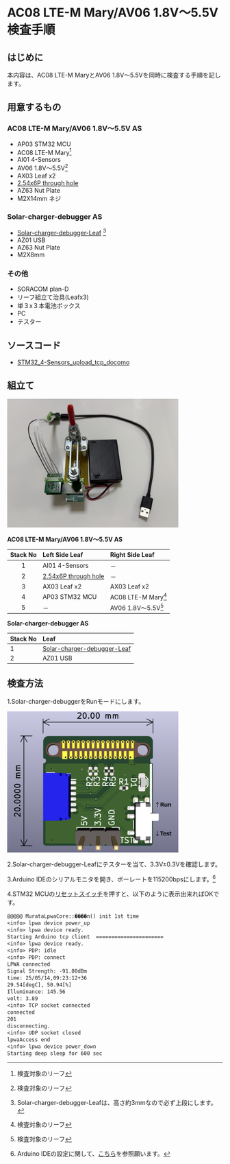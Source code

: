 # AC08 LTE-M Mary/AV06 1.8V～5.5V 検査手順
## はじめに
本内容は、AC08 LTE-M MaryとAV06 1.8V～5.5Vを同時に検査する手順を記します。
## 用意するもの
### AC08 LTE-M Mary/AV06 1.8V～5.5V AS
* AP03 STM32 MCU
* AC08 LTE-M Mary[^1]
* AI01 4-Sensors
* AV06 1.8V～5.5V[^1]
* AX03 Leaf x2
* [2.54x6P through hole](https://github.com/Leafony/HW-Design-Files/tree/master/2.54x6P_through_hole)
* AZ63 Nut Plate
* M2X14mm ネジ
[^1]:検査対象のリーフ
### Solar-charger-debugger AS
* [Solar-charger-debugger-Leaf](https://github.com/Leafony/HW-Design-Files/tree/master/Solar-charger-debugger-Leaf) [^2]
* AZ01 USB
* AZ63 Nut Plate
* M2X8mm  
[^2]:Solar-charger-debugger-Leafは、高さ約3mmなので必ず上段にします。
### その他
* SORACOM plan-D
* リーフ組立て治具(Leafx3)
* 単３x３本電池ボックス
* PC
* テスター
## ソースコード
* [STM32_4-Sensors_upload_tcp_docomo](https://github.com/Leafony/Sample-Sketches/tree/master/STM32_4-Sensors_upload_tcp_docomo)
## 組立て
<img src="./docs/L3Jig_LTE-M.jpg" width="400" />

**AC08 LTE-M Mary/AV06 1.8V～5.5V AS**</br>

|Stack No| Left Side Leaf| Right Side Leaf |
| :---:  | :--- | :--- |
|1 |   AI01 4-Sensors | － |
|2|  [2.54x6P through hole](https://github.com/Leafony/HW-Design-Files/tree/master/2.54x6P_through_hole) | － | 
|3|  AX03 Leaf x2 | AX03 Leaf x2| 
|4|  AP03 STM32 MCU | AC08 LTE-M Mary[^1] | 
|5|  － | AV06 1.8V～5.5V[^1] | 

**Solar-charger-debugger AS**</br>

|Stack No| Leaf | 
| :---  | :--- | 
|1 |   [Solar-charger-debugger-Leaf](https://github.com/Leafony/HW-Design-Files/tree/master/Solar-charger-debugger-Leaf) |
|2|  AZ01 USB| 
## 検査方法
1.Solar-charger-debuggerをRunモードにします。

<img src="./docs/Solar-charger-debugger-Leaf_3d.png" width="400" />

2.Solar-charger-debugger-Leafにテスターを当て、3.3V±0.3Vを確認します。
 
3.Arduino IDEのシリアルモニタを開き、ボーレートを115200bpsにします。[^3]
[^3]:Arduino IDEの設定に関して、[こちら](https://docs.leafony.com/docs/environment/stm32/arduino_ide/)を参照願います。

4.STM32 MCUの[リセットスイッチ](https://docs.leafony.com/docs/environment/stm32/arduino_ide/#%E3%83%9E%E3%82%A4%E3%82%B3%E3%83%B3%E3%83%9C%E3%83%BC%E3%83%89%E3%81%AE%E5%8B%95%E4%BD%9C%E7%A2%BA%E8%AA%8D)を押すと、以下のように表示出来ればOKです。

```
@@@@@ MurataLpwaCore::����n() init 1st time
<info> lpwa device power_up
<info> lpwa device ready.
Starting Arduino tcp client  ======================
<info> lpwa device ready.
<info> PDP: idle
<info> PDP: connect
LPWA connected
Signal Strength: -91.00dBm
time: 25/05/14,09:23:12+36
29.54[degC], 50.94[%]
Illuminance: 145.56
volt: 3.89
<info> TCP socket connected
connected
201
disconnecting.
<info> UDP socket closed
lpwaAccess end
<info> lpwa device power_down
Starting deep sleep for 600 sec
```


